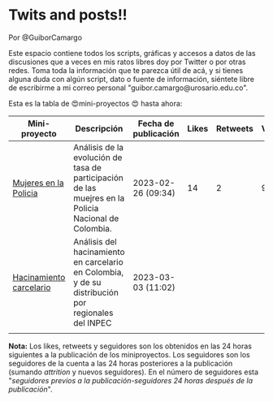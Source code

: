 # Twits and posts!!

Por @GuiborCamargo

Este espacio contiene todos los scripts, gráficas y accesos a datos de las discusiones que a veces en mis ratos libres doy por Twitter o por otras redes. Toma toda la información que te parezca útil de acá, y si tienes alguna duda con algún script, dato o fuente de información, siéntete libre de escribirme a mi correo personal "guibor.camargo\@urosario.edu.co".

Esta es la tabla de 😍mini-proyectos 😍 hasta ahora:

| Mini-proyecto                                                                           | Descripción                                                                                          | Fecha de publicación | Likes | Retweets | Vistas | Seguidores |
|----------|-----------------|---------|----------|----------|----------|----------|
| [Mujeres en la Policia](https://twitter.com/GuiborCamargo/status/1629852383260835840)   | Análisis de la evolución de tasa de participación de las muejres en la Policia Nacional de Colombia. | 2023-02-26 (09:34)   | 14    | 2        | 981    | 780-780    |
| [Hacinamiento carcelario](https://twitter.com/GuiborCamargo/status/1631324147614720001) | Análisis del hacinamiento en carcelario en Colombia, y de su distribución por regionales del INPEC   | 2023-03-03 (11:02)   |       |          |        | 780-       |
|                                                                                         |                                                                                                      |                      |       |          |        |            |

**Nota:** Los likes, retweets y seguidores son los obtenidos en las 24 horas siguientes a la publicación de los miniproyectos. Los seguidores son los seguidores de la cuenta a las 24 horas posteriores a la publicación (sumando *attrition* y nuevos seguidores). En el número de seguidores esta "*seguidores previos a la publicación-seguidores 24 horas después de la publicación*".
